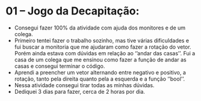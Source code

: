 # 01 – Jogo da Decapitação:
- Consegui fazer 100% da atividade com ajuda dos monitores e de um colega.
- Primeiro tentei fazer o trabalho sozinho, mas tive várias dificuldades e fui buscar a monitoria que me ajudaram como fazer a rotação do vetor. Porém ainda estava com dúvidas em relação ao ‘’andar das casas’’. Fui a casa de um colega que me ensinou como fazer a função de andar as casas e consegui terminar o código.
- Aprendi a preencher um vetor alternando entre negativo e positivo, a rotação, tanto pela direita quanto pela a esquerda e a função ‘’bool’’.
- Nessa atividade consegui tirar todas as minhas dúvidas.
- Dediquei 3 dias para fazer, cerca de 2 horas por dia.
